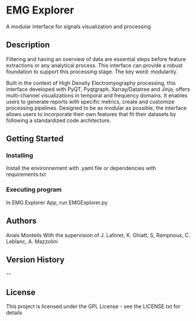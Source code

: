 # EMG Explorer

A modular interface for signals visualization and processing

## Description

Filtering and having an overview of data are essential steps before feature extractions or any analytical process. This interface can provide a robust foundation to support this processing stage. The key word: modularity.

Built in the context of High Density Electromyography processing, this interface developed with PyQT, Pyqtgraph, Xarray/Datatree and Jinja, offers multi-channel visualizations in temporal and frequency domains. It enables users to generate reports with specific metrics, create and customize processing pipelines.  Designed to be as modular as possible, the interface allows users to incorporate their own features that fit their datasets by following a standardized code architecture.

## Getting Started

### Installing

Install the environnement with .yaml file or dependencies with requirements.txt

### Executing program

In EMG Explorer App, run EMGExplorer.py


## Authors

Anaïs Monteils
With the supervision of J. Laforet, K. Ghiatt, S, Rampnoux, C. Leblanc, A. Mazzolini

## Version History

--

## License

This project is licensed under the GPL License - see the LICENSE.txt for details
